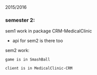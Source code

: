 2015/2016 

<h3>semester 2:</h3>

sem1 work in package CRM-MedicalClinic

* api for sem2 is there too

sem2 work:
    
    game is in SmashBall
    
    client is in MedicalClinic-CRM
